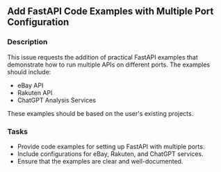 ## Add FastAPI Code Examples with Multiple Port Configuration

### Description
This issue requests the addition of practical FastAPI examples that demonstrate how to run multiple APIs on different ports. The examples should include:

- eBay API
- Rakuten API
- ChatGPT Analysis Services

These examples should be based on the user's existing projects.

### Tasks
- Provide code examples for setting up FastAPI with multiple ports.
- Include configurations for eBay, Rakuten, and ChatGPT services.
- Ensure that the examples are clear and well-documented.